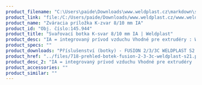 ```yaml
---
product_filename: "C:\Users\paide\Downloads\www.weldplast.cz\markdown\svarovaci-botka-k-svar-810-mm-ia.md"
product_link: "file:/C:/Users/paide/Downloads/www.weldplast.cz/www.weldplast.cz/sk/svarovaci-botka-k-svar-810-mm-ia"
product_name: "Zváracia príložka K-zvar 8/10 mm IA"
product_id: "Obj. číslo:145.944"
product_title: "Svařovací botka K-svar 8/10 mm IA | Weldplast"
product_desc: "IA = integrovaný prívod vzduchu Vhodné pre extrudéry : WELDPLAST S2FUSION 1FUSION 2FUSION 3FUSION 3C"
product_specs: ""
product_downloads: "Příslušenství (botky) - FUSION 2/3/3C WELDPLAST S2 stiahnuť"
product_href: "../files/718-prehled-botek-fusion-2-3-3c-weldplast-s21.pdf ../files/718-prehled-botek-fusion-2-3-3c-weldplast-s21.pdf"
product_desc_2: "IA = integrovaný prívod vzduchu Vhodné pre extrudéry : WELDPLAST S2FUSION 1FUSION 2FUSION 3FUSION 3C"
product_accessories: ""
product_similar: ""
---
```

